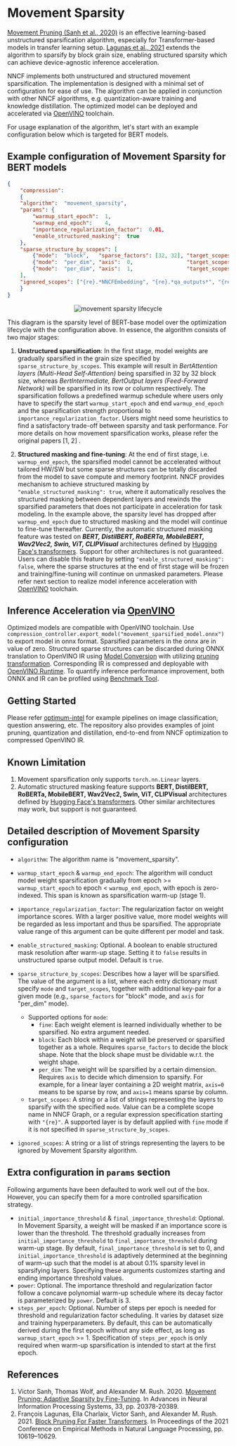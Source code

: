 # Movement Sparsity

[Movement Pruning (Sanh et al., 2020)](https://arxiv.org/pdf/2005.07683.pdf) is an effective learning-based unstructured sparsification algorithm, especially for Transformer-based models in transfer learning setup. [Lagunas et al., 2021](https://arxiv.org/pdf/2109.04838.pdf) extends the algorithm to sparsify by block grain size, enabling structured sparsity which can achieve device-agnostic inference acceleration.

NNCF implements both unstructured and structured movement sparsification. The implementation is designed with a minimal set of configuration for ease of use. The algorithm can be applied in conjunction with other NNCF algorithms, e.g. quantization-aware training and knowledge distillation. The optimized model can be deployed and accelerated via [OpenVINO](https://docs.openvino.ai/latest/index.html) toolchain.

For usage explanation of the algorithm, let's start with an example configuration below which is targeted for BERT models.

## Example configuration of Movement Sparsity for BERT models

```json
{
    "compression":
    {
    "algorithm":  "movement_sparsity",
    "params": {
        "warmup_start_epoch":  1,
        "warmup_end_epoch":    4,
        "importance_regularization_factor":  0.01,
        "enable_structured_masking":  true
    },
    "sparse_structure_by_scopes": [
        {"mode":  "block",   "sparse_factors": [32, 32], "target_scopes": "{re}.*BertAttention.*"},
        {"mode":  "per_dim", "axis":  0,                 "target_scopes": "{re}.*BertIntermediate.*"},
        {"mode":  "per_dim", "axis":  1,                 "target_scopes": "{re}.*BertOutput.*"},
    ],
    "ignored_scopes": ["{re}.*NNCFEmbedding", "{re}.*qa_outputs*", "{re}.*LayerNorm.*"]
    }
}
```

<p align="center">
    <img src="movement_sparsity_lifecycle.jpg" alt="movement sparsity lifecycle"/>
</p>

This diagram is the sparsity level of BERT-base model over the optimization lifecycle with the configuration above. In essence, the algorithm consists of two major stages:

1. **Unstructured sparsification**: In the first stage, model weights are gradually sparsified in the grain size specified by `sparse_structure_by_scopes`. This example will result in _BertAttention layers (Multi-Head Self-Attention)_ being sparsified in 32 by 32 block size, whereas _BertIntermediate, BertOutput layers (Feed-Forward Network)_ will be sparsified in its row or column respectively. The sparsification follows a predefined warmup schedule where users only have to specify the start `warmup_start_epoch` and end `warmup_end_epoch` and the sparsification strength proportional to `importance_regularization_factor`. Users might need some heuristics to find a satisfactory trade-off between sparsity and task performance. For more details on how movement sparsification works, please refer the original papers [1, 2] .

2. **Structured masking and fine-tuning**: At the end of first stage, i.e. `warmup_end_epoch`, the sparsified model cannot be accelerated without tailored HW/SW but some sparse structures can be totally discarded from the model to save compute and memory footprint. NNCF provides mechanism to achieve structured masking by `"enable_structured_masking": true`, where it automatically resolves the structured masking between dependent layers and rewinds the sparsified parameters that does not participate in acceleration for task modeling. In the example above, the sparsity level has dropped after `warmup_end_epoch` due to structured masking and the model will continue to fine-tune thereafter. Currently, the automatic structured masking feature was tested on **_BERT, DistilBERT, RoBERTa, MobileBERT, Wav2Vec2, Swin, ViT, CLIPVisual_** architectures defined by [Hugging Face&#39;s transformers](https://huggingface.co/docs/transformers/index). Support for other architectures is not guaranteed. Users can disable this feature by setting `"enable_structured_masking": false`, where the sparse structures at the end of first stage will be frozen and training/fine-tuning will continue on unmasked parameters. Please refer next section to realize model inference acceleration with [OpenVINO](https://docs.openvino.ai/latest/index.html) toolchain.

## Inference Acceleration via [OpenVINO](https://docs.openvino.ai/latest/index.html)

Optimized models are compatible with OpenVINO toolchain. Use `compression_controller.export_model("movement_sparsified_model.onnx")` to export model in onnx format. Sparsified parameters in the onnx are in value of zero. Structured sparse structures can be discarded during ONNX translation to OpenVINO IR using [Model Conversion](https://docs.openvino.ai/2024/openvino-workflow/model-preparation/convert-model-to-ir.html) with utilizing [pruning transformation](https://docs.openvino.ai/2024/documentation/legacy-features/transition-legacy-conversion-api.html#transform). Corresponding IR is compressed and deployable with [OpenVINO Runtime](https://docs.openvino.ai/latest/openvino_docs_OV_UG_OV_Runtime_User_Guide.html). To quantify inference performance improvement, both ONNX and IR can be profiled using [Benchmark Tool](https://docs.openvino.ai/latest/openvino_inference_engine_tools_benchmark_tool_README.html).

## Getting Started

Please refer [optimum-intel](https://github.com/huggingface/optimum-intel/tree/main/examples/openvino) for example pipelines on image classification, question answering, etc. The repository also provides examples of joint pruning, quantization and distillation, end-to-end from NNCF optimization to compressed OpenVINO IR.

## Known Limitation

1. Movement sparsification only supports `torch.nn.Linear` layers.
2. Automatic structured masking feature supports **BERT, DistilBERT, RoBERTa, MobileBERT, Wav2Vec2, Swin, ViT, CLIPVisual** architectures defined by [Hugging Face&#39;s transformers](https://huggingface.co/docs/transformers/index). Other similar architectures may work, but support is not guaranteed.

## Detailed description of Movement Sparsity configuration

- `algorithm`: The algorithm name is "movement_sparsity".
- `warmup_start_epoch` & `warmup_end_epoch`: The algorithm will conduct model weight sparsification gradually from epoch >= `warmup_start_epoch` to epoch < `warmup_end_epoch`, with epoch is zero-indexed. This span is known as sparsification warm-up (stage 1).
- `importance_regularization_factor`: The regularization factor on weight importance scores. With a larger positive value, more model weights will be regarded as less important and thus be sparsified. The appropriate value range of this argument can be quite different per model and task.
- `enable_structured_masking`: Optional. A boolean to enable structured mask resolution after warm-up stage. Setting it to `false` results in unstructured sparse output model. Default is `true`.
- `sparse_structure_by_scopes`: Describes how a layer will be sparsified. The value of the argument is a list, where each entry dictionary must specify `mode` and `target_scopes`, together with additional key-pair for a given mode (e.g., `sparse_factors` for "block" mode, and `axis` for "per_dim" mode).

  - Supported options for `mode`:
    - `fine`: Each weight element is learned individually whether to be sparsified. No extra argument needed.
    - `block`: Each block within a weight will be preserved or sparsified together as a whole. Requires `sparse_factors` to decide the block shape. Note that the block shape must be dividable w.r.t. the weight shape.
    - `per_dim`: The weight will be sparsified by a certain dimension. Requires `axis` to decide which dimension to sparsify. For example, for a linear layer containing a 2D weight matrix, `axis=0` means to be sparse by row, and `axis=1` means sparse by column.
  - `target_scopes`: A string or a list of strings representing the layers to sparsify with the specified `mode`. Value can be a complete scope name in NNCF Graph, or a regular expression specification starting with `"{re}"`. A supported layer is by default applied with `fine` mode if it is not specified in `sparse_structure_by_scopes`.

- `ignored_scopes`: A string or a list of strings representing the layers to be ignored by Movement Sparsity algorithm.

## Extra configuration in `params` section

Following arguments have been defaulted to work well out of the box. However, you can specify them for a more controlled sparsification strategy.

- `initial_importance_threshold` & `final_importance_threshold`: Optional. In Movement Sparsity, a weight will be masked if an importance score is lower than the threshold. The threshold gradually increases from `initial_importance_threshold` to `final_importance_threshold` during warm-up stage. By default, `final_importance_threshold` is set to 0, and `initial_importance_threshold` is adaptively determined at the beginning of warm-up such that the model is at about 0.1% sparsity level in sparsifying layers. Specifying these arguments customizes starting and ending importance threshold values.
- `power`: Optional. The importance threshold and regularization factor follow a concave polynomial warm-up schedule where its decay factor is parameterized by `power`. Default is 3.
- `steps_per_epoch`: Optional. Number of steps per epoch is needed for threshold and regularization factor scheduling. It varies by dataset size and training hyperparameters. By default, this can be automatically derived during the first epoch without any side effect, as long as `warmup_start_epoch` >= 1. Specification of `steps_per_epoch` is only required when warm-up sparsification is intended to start at the first epoch.

## References

1. Victor Sanh, Thomas Wolf, and Alexander M. Rush. 2020. [Movement Pruning: Adaptive Sparsity by Fine-Tuning](https://arxiv.org/pdf/2005.07683.pdf). In Advances in Neural Information Processing Systems, 33, pp. 20378-20389.
2. François Lagunas, Ella Charlaix, Victor Sanh, and Alexander M. Rush. 2021. [Block Pruning For Faster Transformers](https://arxiv.org/pdf/2109.04838.pdf). In Proceedings of the 2021 Conference on Empirical Methods in Natural Language Processing, pp. 10619–10629.
